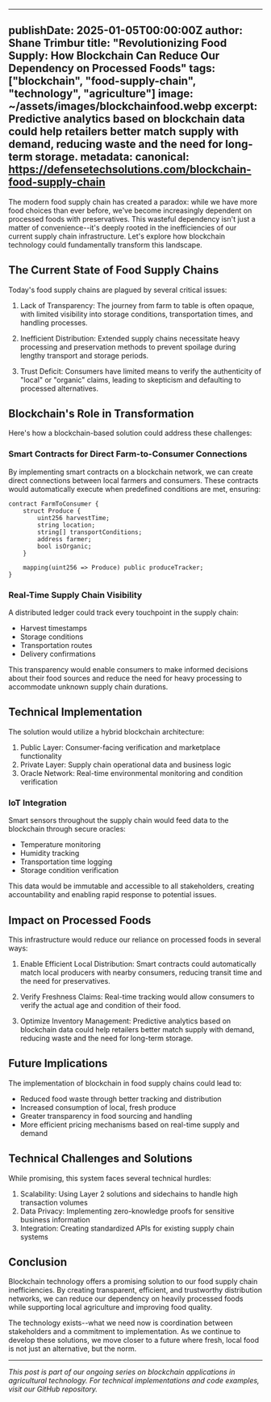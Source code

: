 
---
publishDate: 2025-01-05T00:00:00Z
author: Shane Trimbur
title: "Revolutionizing Food Supply: How Blockchain Can Reduce Our Dependency on Processed Foods"
tags: ["blockchain", "food-supply-chain", "technology", "agriculture"]
image: ~/assets/images/blockchainfood.webp
excerpt: Predictive analytics based on blockchain data could help retailers better match supply with demand, reducing waste and the need for long-term storage.
metadata:
  canonical: https://defensetechsolutions.com/blockchain-food-supply-chain
---


The modern food supply chain has created a paradox: while we have more food choices than ever before, we've become increasingly dependent on processed foods with preservatives. This wasteful dependency isn't just a matter of convenience--it's deeply rooted in the inefficiencies of our current supply chain infrastructure. Let's explore how blockchain technology could fundamentally transform this landscape.

## The Current State of Food Supply Chains

Today's food supply chains are plagued by several critical issues:

1. Lack of Transparency: The journey from farm to table is often opaque, with limited visibility into storage conditions, transportation times, and handling processes.

2. Inefficient Distribution: Extended supply chains necessitate heavy processing and preservation methods to prevent spoilage during lengthy transport and storage periods.

3. Trust Deficit: Consumers have limited means to verify the authenticity of "local" or "organic" claims, leading to skepticism and defaulting to processed alternatives.

## Blockchain's Role in Transformation

Here's how a blockchain-based solution could address these challenges:

### Smart Contracts for Direct Farm-to-Consumer Connections

By implementing smart contracts on a blockchain network, we can create direct connections between local farmers and consumers. These contracts would automatically execute when predefined conditions are met, ensuring:

```solidity
contract FarmToConsumer {
    struct Produce {
        uint256 harvestTime;
        string location;
        string[] transportConditions;
        address farmer;
        bool isOrganic;
    }
    
    mapping(uint256 => Produce) public produceTracker;
}
```

### Real-Time Supply Chain Visibility

A distributed ledger could track every touchpoint in the supply chain:

- Harvest timestamps
- Storage conditions
- Transportation routes
- Delivery confirmations

This transparency would enable consumers to make informed decisions about their food sources and reduce the need for heavy processing to accommodate unknown supply chain durations.

## Technical Implementation

The solution would utilize a hybrid blockchain architecture:

1. Public Layer: Consumer-facing verification and marketplace functionality
2. Private Layer: Supply chain operational data and business logic
3. Oracle Network: Real-time environmental monitoring and condition verification

### IoT Integration

Smart sensors throughout the supply chain would feed data to the blockchain through secure oracles:

- Temperature monitoring
- Humidity tracking
- Transportation time logging
- Storage condition verification

This data would be immutable and accessible to all stakeholders, creating accountability and enabling rapid response to potential issues.

## Impact on Processed Foods

This infrastructure would reduce our reliance on processed foods in several ways:

1. Enable Efficient Local Distribution: Smart contracts could automatically match local producers with nearby consumers, reducing transit time and the need for preservatives.

2. Verify Freshness Claims: Real-time tracking would allow consumers to verify the actual age and condition of their food.

3. Optimize Inventory Management: Predictive analytics based on blockchain data could help retailers better match supply with demand, reducing waste and the need for long-term storage.

## Future Implications

The implementation of blockchain in food supply chains could lead to:

- Reduced food waste through better tracking and distribution
- Increased consumption of local, fresh produce
- Greater transparency in food sourcing and handling
- More efficient pricing mechanisms based on real-time supply and demand

## Technical Challenges and Solutions

While promising, this system faces several technical hurdles:

1. Scalability: Using Layer 2 solutions and sidechains to handle high transaction volumes
2. Data Privacy: Implementing zero-knowledge proofs for sensitive business information
3. Integration: Creating standardized APIs for existing supply chain systems

## Conclusion

Blockchain technology offers a promising solution to our food supply chain inefficiencies. By creating transparent, efficient, and trustworthy distribution networks, we can reduce our dependency on heavily processed foods while supporting local agriculture and improving food quality.

The technology exists--what we need now is coordination between stakeholders and a commitment to implementation. As we continue to develop these solutions, we move closer to a future where fresh, local food is not just an alternative, but the norm.

---

*This post is part of our ongoing series on blockchain applications in agricultural technology. For technical implementations and code examples, visit our GitHub repository.*